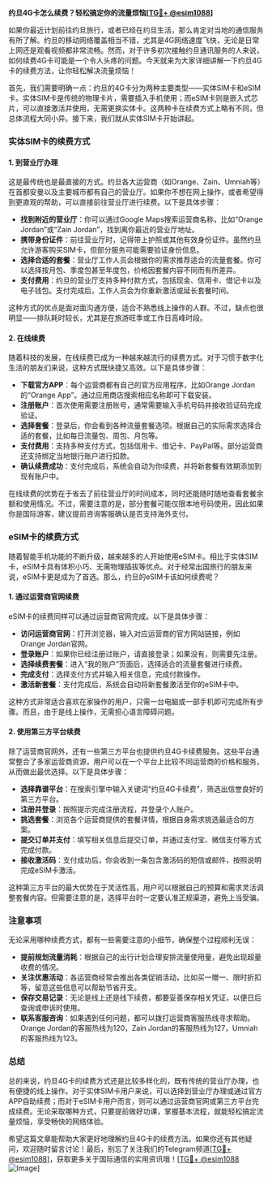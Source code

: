 **约旦4G卡怎么续费？轻松搞定你的流量烦恼[[TG💪+ @esim1088](https://t.me/s/esim1088)]**

如果你最近计划前往约旦旅行，或者已经在约旦生活，那么肯定对当地的通信服务有所了解。约旦的移动网络覆盖相当不错，尤其是4G网络速度飞快，无论是日常上网还是观看视频都非常流畅。然而，对于许多初次接触约旦通讯服务的人来说，如何续费4G卡可能是一个令人头疼的问题。今天就来为大家详细讲解一下约旦4G卡的续费方法，让你轻松解决流量烦恼！

首先，我们需要明确一点：约旦的4G卡分为两种主要类型——实体SIM卡和eSIM卡。实体SIM卡是传统的物理卡片，需要插入手机使用；而eSIM卡则是嵌入式芯片，可以直接激活并使用，无需更换实体卡。这两种卡在续费方式上略有不同，但总体流程大同小异。接下来，我们就从实体SIM卡开始讲起。

### 实体SIM卡的续费方式

#### 1. 到营业厅办理
这是最传统也是最直接的方式。约旦各大运营商（如Orange、Zain、Umniah等）在首都安曼以及主要城市都有自己的营业厅。如果你不想在网上操作，或者希望得到更直观的帮助，可以直接前往营业厅进行续费。以下是具体步骤：

- **找到附近的营业厅**：你可以通过Google Maps搜索运营商名称，比如“Orange Jordan”或“Zain Jordan”，找到离你最近的营业厅地址。
- **携带身份证件**：前往营业厅时，记得带上护照或其他有效身份证件。虽然约旦允许游客购买SIM卡，但部分服务可能需要验证身份信息。
- **选择合适的套餐**：营业厅工作人员会根据你的需求推荐适合的流量套餐。你可以选择按月包、季度包甚至年度包，价格因套餐内容不同而有所差异。
- **支付费用**：约旦的营业厅支持多种付款方式，包括现金、信用卡、借记卡以及电子钱包。支付完成后，工作人员会为你重新激活或延长套餐时间。

这种方式的优点是面对面沟通方便，适合不熟悉线上操作的人群。不过，缺点也很明显——排队耗时较长，尤其是在旅游旺季或工作日高峰时段。

#### 2. 在线续费
随着科技的发展，在线续费已成为一种越来越流行的续费方式。对于习惯于数字化生活的朋友们来说，这种方式既快捷又高效。以下是具体步骤：

- **下载官方APP**：每个运营商都有自己的官方应用程序，比如Orange Jordan的“Orange App”。通过应用商店搜索相应名称即可下载安装。
- **注册账户**：首次使用需要注册账号，通常需要输入手机号码并接收验证码完成验证。
- **选择套餐**：登录后，你会看到各种流量套餐选项。根据自己的实际需求选择合适的套餐，比如每日流量包、周包、月包等。
- **支付费用**：支持多种支付方式，包括信用卡、借记卡、PayPal等。部分运营商还支持绑定当地银行账户进行扣款。
- **确认续费成功**：支付完成后，系统会自动为你续费，并将新套餐有效期添加到现有账户中。

在线续费的优势在于省去了前往营业厅的时间成本，同时还能随时随地查看套餐余额和使用情况。不过，需要注意的是，部分套餐可能仅限本地号码使用，因此如果你是国际游客，建议提前咨询客服确认是否支持海外支付。

### eSIM卡的续费方式

随着智能手机功能的不断升级，越来越多的人开始使用eSIM卡。相比于实体SIM卡，eSIM卡具有体积小巧、无需物理插拔等优点。对于经常出国旅行的朋友来说，eSIM卡更是成为了首选。那么，约旦的eSIM卡该如何续费呢？

#### 1. 通过运营商官网续费
eSIM卡的续费同样可以通过运营商官网完成。以下是具体步骤：

- **访问运营商官网**：打开浏览器，输入对应运营商的官方网站链接，例如Orange Jordan官网。
- **登录账户**：如果你已经注册过账户，请直接登录；如果没有，则需要先注册。
- **选择续费套餐**：进入“我的账户”页面后，选择适合的流量套餐进行续费。
- **完成支付**：选择支付方式并输入相关信息，完成付款操作。
- **激活新套餐**：支付完成后，系统会自动将新套餐激活至你的eSIM卡中。

这种方式非常适合喜欢在家操作的用户，只需一台电脑或一部手机即可完成所有步骤。而且，由于是线上操作，无需担心语言障碍问题。

#### 2. 使用第三方平台续费
除了运营商官网外，还有一些第三方平台也提供约旦4G卡续费服务。这些平台通常整合了多家运营商资源，用户可以在一个平台上比较不同运营商的价格和服务，从而做出最优选择。以下是具体步骤：

- **选择靠谱平台**：在搜索引擎中输入关键词“约旦4G卡续费”，筛选出信誉良好的第三方平台。
- **注册并登录**：按照提示完成注册流程，并登录个人账户。
- **挑选套餐**：浏览各个运营商提供的套餐详情，根据自身需求挑选最适合的方案。
- **提交订单并支付**：填写相关信息后提交订单，并通过支付宝、微信支付等方式完成付款。
- **接收激活码**：支付成功后，你会收到一条包含激活码的短信或邮件，按照说明完成eSIM卡激活。

这种第三方平台的最大优势在于灵活性高，用户可以根据自己的预算和需求灵活调整套餐内容。但需要注意的是，选择平台时一定要认准正规渠道，避免上当受骗。

### 注意事项

无论采用哪种续费方式，都有一些需要注意的小细节，确保整个过程顺利无误：

- **提前规划流量消耗**：根据自己的出行计划合理安排流量使用量，避免出现超量收费的情况。
- **关注优惠活动**：各运营商经常会推出各类促销活动，比如买一赠一、限时折扣等，留意这些信息可以帮助节省开支。
- **保存交易记录**：无论是线上还是线下续费，都要妥善保存相关凭证，以便日后查询或申诉时使用。
- **联系客服咨询**：如果遇到任何问题，都可以拨打运营商客服热线寻求帮助。Orange Jordan的客服热线为120，Zain Jordan的客服热线为127，Umniah的客服热线为123。

### 总结

总的来说，约旦4G卡的续费方式还是比较多样化的，既有传统的营业厅办理，也有便捷的线上操作。对于实体SIM卡用户来说，可以选择到营业厅办理或通过官方APP自助续费；而对于eSIM卡用户而言，则可以通过运营商官网或第三方平台完成续费。无论采取哪种方式，只要提前做好功课，掌握基本流程，就能轻松搞定流量烦恼，享受畅快的网络体验。

希望这篇文章能帮助大家更好地理解约旦4G卡的续费方法。如果你还有其他疑问，欢迎随时留言讨论！最后，别忘了关注我们的Telegram频道[[TG💪+ @esim1088](https://t.me/s/esim1088)]，获取更多关于国际通信的实用资讯哦！[[TG💪+ @esim1088](https://t.me/s/esim1088) ![Image](https://i.postimg.cc/4NQfJmqS/Snipaste-2025-05-13-00-14-12.png)]